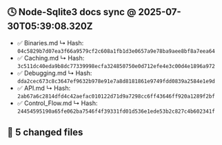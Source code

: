 ## 🕓 Node-Sqlite3 docs sync @ 2025-07-30T05:39:08.320Z
- ✅ Binaries.md
  ↳ Hash: `04c5829b7d07ea3f66a9579cf2c608a1fb1d3e0657a9e78ba9aee8bf8a7eea64`
- ✅ Caching.md
  ↳ Hash: `3c511dc40eda9b8dc77339998ecfa324850750e0d712efe4e3c00d4e1896a972`
- ✅ Debugging.md
  ↳ Hash: `dda2cec673c8c3647ef9632b978e91e7a8d8181861e9749fdd0839a2584e1e9d`
- ✅ API.md
  ↳ Hash: `2ab67a6c2814dfd4c42aefac010122d71d9a7298cc6ff43646ff920a1289f2bf`
- ✅ Control_Flow.md
  ↳ Hash: `24454595190a65fe062ba7546f4f39331fd01d536e1ede53b2c827c4b602341f`

🔧 5 changed files
---
